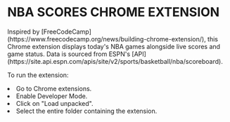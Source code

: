 # NBA SCORES CHROME EXTENSION

<p>Inspired by [FreeCodeCamp](https://www.freecodecamp.org/news/building-chrome-extension/), this Chrome extension displays today's NBA games alongside live scores and game status. Data is sourced from ESPN's [API](https://site.api.espn.com/apis/site/v2/sports/basketball/nba/scoreboard).</p>
<p>To run the extension:
 <li> Go to Chrome extensions.</li>
 <li> Enable Developer Mode.</li>
 <li> Click on "Load unpacked".</li>
 <li> Select the entire folder containing the extension.</li></p>